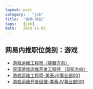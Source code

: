 ```yaml
---
layout:	post
category:	"job"
title:	"游戏-岗位"
tags:	[job]
date:	2019-11-02
---
```

## 网易内推职位类别：游戏
- [游戏运维工程师（容器方向）](http://mobile.bole.netease.com/bole/boleDetail?id=16051&employeeId=346f03c3cda5f04c&key=all)
- [资深游戏运维开发工程师 （SRE方向）](http://mobile.bole.netease.com/bole/boleDetail?id=15966&employeeId=346f03c3cda5f04c&key=all)
- [游戏运维工程师-美泰JV事业部001](http://mobile.bole.netease.com/bole/boleDetail?id=12361&employeeId=346f03c3cda5f04c&key=all)
- [游戏运维开发经理-美泰JV事业部001](http://mobile.bole.netease.com/bole/boleDetail?id=12983&employeeId=346f03c3cda5f04c&key=all)
